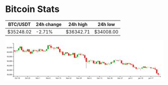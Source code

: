 # Bitcoin Stats

BTC/USDT|24h change|24h high|24h low|
|---|---|---|---|
|$35248.02|-2.71%|$36342.71|$34008.00|

<img src="./chart.svg">
